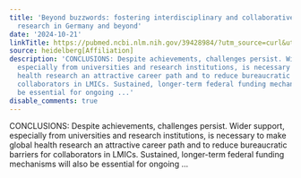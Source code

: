 ```yaml
---
title: 'Beyond buzzwords: fostering interdisciplinary and collaborative global health
  research in Germany and beyond'
date: '2024-10-21'
linkTitle: https://pubmed.ncbi.nlm.nih.gov/39428984/?utm_source=curl&utm_medium=rss&utm_campaign=pubmed-2&utm_content=1FakS-2QOkCT8HsMOQP1bCRQ4YzyumYOmxmF0moLsQ3dFB1E9V&fc=20220326224207&ff=20241021184321&v=2.18.0.post9+e462414
source: heidelberg[Affiliation]
description: 'CONCLUSIONS: Despite achievements, challenges persist. Wider support,
  especially from universities and research institutions, is necessary to make global
  health research an attractive career path and to reduce bureaucratic barriers for
  collaborators in LMICs. Sustained, longer-term federal funding mechanisms will also
  be essential for ongoing ...'
disable_comments: true
---
```

CONCLUSIONS: Despite achievements, challenges persist. Wider support, especially from universities and research institutions, is necessary to make global health research an attractive career path and to reduce bureaucratic barriers for collaborators in LMICs. Sustained, longer-term federal funding mechanisms will also be essential for ongoing ...
